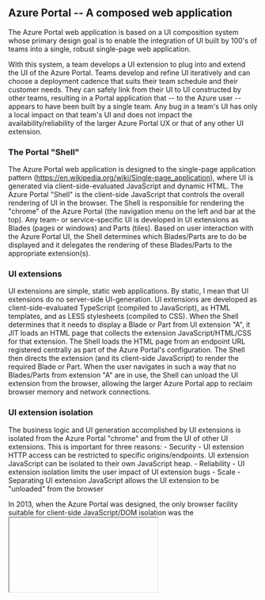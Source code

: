 ## Azure Portal -- A composed web application

The Azure Portal web application is based on a UI composition system whose primary design goal is to enable the integration of UI built by 100's of teams into a single, robust single-page web application.

With this system, a team develops a UI extension to plug into and extend the UI of the Azure Portal.  Teams develop and refine UI iteratively and can choose a deployment cadence that suits their team schedule and their customer needs.  They can safely link from their UI to UI constructed by other teams, resulting in a Portal application that -- to the Azure user -- appears to have been built by a single team.  Any bug in a team's UI has only a local impact on that team's UI and does not impact the availability/reliability of the larger Azure Portal UX or that of any other UI extension.

### The Portal "Shell"

The Azure Portal web application is designed to the single-page application pattern (https://en.wikipedia.org/wiki/Single-page_application), where UI is generated via client-side-evaluated JavaScript and dynamic HTML.  The Azure Portal "Shell" is the client-side JavaScript that controls the overall rendering of UI in the browser.  The Shell is responsible for rendering the "chrome" of the Azure Portal (the navigation menu on the left and bar at the top).  Any team- or service-specific UI is developed in UI extensions as Blades (pages or windows) and Parts (tiles).  Based on user interaction with the Azure Portal UI, the Shell determines which Blades/Parts are to do be displayed and it delegates the rendering of these Blades/Parts to the appropriate extension(s).

<Insert diagram here>

### UI extensions

UI extensions are simple, static web applications.  By static, I mean that UI extensions do no server-side UI-generation.  UI extensions are developed as client-side-evaluated TypeScript (compiled to JavaScript), as HTML templates, and as LESS stylesheets (compiled to CSS).  When the Shell determines that it needs to display a Blade or Part from UI extension "A", it JIT loads an HTML page that collects the extension JavaScript/HTML/CSS for that extension.  The Shell loads the HTML page from an endpoint URL registered centrally as part of the Azure Portal's configuration.  The Shell then directs the extension (and its client-side JavaScript) to render the required Blade or Part.  When the user navigates in such a way that no Blades/Parts from extension "A" are in use, the Shell can unload the UI extension from the browser, allowing the larger Azure Portal app to reclaim browser memory and network connections.

### UI extension isolation

The business logic and UI generation accomplished by UI extensions is isolated from the Azure Portal "chrome" and from the UI of other UI extensions.  This is important for three reasons:
	- Security - UI extension HTTP access can be restricted to specific origins/endpoints. UI extension JavaScript can be isolated to their own JavaScript heap.
	- Reliability - UI extension isolation limits the user impact of UI extension bugs
	- Scale - Separating UI extension JavaScript allows the UI extension to be "unloaded" from the browser

In 2013, when the Azure Portal was designed, the only browser facility suitable for client-side JavaScript/DOM isolation was the <IFRAME> element.  Unfortunately, browsers circa 2013 did not scale performance-wise to the number of IFrames required by the many Parts (tiles) suggested by the 2013 Azure Portal UX design.  For this reason, UI extensions are loaded into the browser into non-visible IFrames.  Rather than using dynamic HTML techniques that require direct DOM access by the UI extension JavaScript, UI extensions "project" UI using Ibiza FX Controls and HTML templates.  Such "projected" UI is rendered in the single, visible IFrame that is managed by the Shell.

(Note: Since browsers circa 2018 scale better re: IFrames and since the Ibiza UX design is pivoting towards full-screen Blades, the Ibiza team continues to invest in a more conventional use of IFrames, where UI extensions can access the DOM directly and can craft their UI generation following stander web development patterns and OSS libraries.)

### Projecting Blade/Part UI

UI extensions develop their Blades and Parts following the MVVM pattern (see https://en.wikipedia.org/wiki/Model–view–viewmodel).  Here:
	- The "view" is defined as a Blade/Part-specific HTML template.  The HTML template typically arranges uses of FX controls in the Blade/Part content area.
	- The HTML template and FX controls are bound to a UI-extension-developed "view model" TypeScript class, which is where the UI extension business logic is isolated from the JavaScript of the larger Portal application and from other UI extensions.
	- The "view model" frequently includes "model" data loaded via AJAX from the cloud (though most often from the Azure Resource Manager or from the team's/service's Resource Provider).

UI extensions develop a Blade or Part to this pattern by developing a TypeScript class adorned with a TypeScript decorator:

<insert code snippet>

(Note: Blades and Parts were previously developed by authoring XAML that describes the mapping from a Blade / Part name to its corresponding "view model" TypeScript class and its associated "view" HTML template.  This XAML API (named "PDL" for Portal Definition Language) was found to be developer-unfriendly in that it required that all three artifacts -- the XAML file, the TypeScript class file and the HTML template file -- be managed separately and kept in sync.  The new "no-PDL" TypeScript decorator APIs allow for a Blade or Part to be developed in as little as a single TypeScript file).

Now, when a UI extension's Blade or Part is to be displayed, the Shell instantiates in that UI extension's IFrame an instance of the Blade / Part TypeScript class (the "view model").  To "project" this Blade/Part UI into the Shell-managed visible IFrame that the user sees, the Shell makes use of a simple object-remoting API.  Here, the Blade / Part "view" and "view model" are copied and sent via the HTML "postMessage" API to the visible IFrame managed by the Shell.  It's in the Shell-managed, visible IFrame that the "view" and "view model" are two-way bound (using the Knockout.js OSS library at http://knockoutjs.com/).

<insert diagram>

As most UI is dynamic (like Forms that the user updates or like Grids/Lists that are refreshed to reflect new/updated server data), changes to the "view model" are kept consistent between the Shell and UI extension IFrames.  The object-remoting system detects changes to Knockout.js observables (see http://knockoutjs.com/) embedded in the "view model", computes diffs between the two "view model" copies and using "postMessage" to send diff-grams between the two "view model" copies.  Beyond the conventional use of the Knockout.js library by the UI extension and its "view model" class, complexities of the object-remoting system are hidden from the UI extension developer.

### Secure per-service UI

The security model for UI extensions builds upon the standard same-origin policy that supported by all browsers and is the basis for today's web applications.  A UI extension's homepage URL is typically located on an origin specific to that UI extension and its Resource Provider.  This HTML page can only issue HTTPS calls to its origin domain and any origins that allow CORs (see https://en.wikipedia.org/wiki/Cross-origin_resource_sharing) calls from the UI extension's origin.

In practice, HTTPS calls from UI extensions are made from the client to load "model" data, and the HTTPS calls are typically directed to these locations:
	- Using CORs, to the Azure Resource Manager (ARM) and/or to the service's Resource Provider (RP);
	- Less common, not recommended -- Using same-origin, to HTTP endpoints (to "extension controllers") dedicated to the operation of the UI extension.
In any of these cases, the HTTPS call includes an AAD token authorizing the UI extension to act on behalf of the user against those Azure resource types that the UI extension supports.  The AAD token is obtained during AAD single-sign-on authentication that precedes the loading of the Portal Shell.  When a UI extension is loaded into its client-side IFrame and asked to render a Blade or a Part, the UI extension typically calls an FX API with which it can acquire an AAD token scoped to that UI extension.  To load "model" data, the UI extension then issues HTTP calls carrying this token to ARM, to its RP or to its "extension controller".

### Linking/navigating within the Portal

Frequently, user interactions with the Portal "chrome" and within Blade/Part UI will cause in-Portal navigation to a new Blade.  This navigation is accomplished via FX APIs, like so:

<insert code snippet>

There are two important concepts re: navigation that are demonstrated here.  First, in-Portal navigation is not accomplished via URL but, rather, through a FX TypeScript API available to UI-extension-authored Blades and Parts.  Second, the API requires use of a code-generated BladeReference used:
	- to identify the target Blade in question and 
	- to provide a compiler-verified API for the Blade's parameters.
For every Blade and Part developed in a UI extension, Ibiza tooling will code generate a corresponding BladeReference or PartReference that can be utilized with FX APIs to "open a Blade" and to "pin a Part" respectively.

<insert pin part snippet>

These APIs and associated code-generation are critical to integrating UI and UX across Azure services.  The same BladeReference and PartReference classes useful to extension "A" for navigating among its Blades/Parts can be employed by extension "B" to link to Blades from "A".  All that is necessary is for extension "A" to redistribute a code package containing:
	- A PDE (portal definition exports) file emitted as part of extension "A"'s build
	- A TypeScript definition file for those API types used in the construction of extension "A"'s exported Blades and Parts

### Blade/Part API versioning

Each UI-extension-developed Blade and Part includes TypeScript types that describe the set of "parameters" with which that Blade/Part can be invoked:

<insert code snippet>

These form the APIs for the Blades and Parts exported by extension "A" to those teams who wish to link to extension "A" UI.  Like any other API that is produced by one team for the consumption of others, these APIs should be updated only in a backwards-compatible manner.  The TypeScript implementation of a Blade in extension "A" must continue to support all versions of the "parameters" type ever published/exported to consuming teams.  Typically, extensions follow the best practices of:
	- Never changing the name of a Blade or a Part
	- Limiting their "parameters" updates to the addition of parameters that are marked (in TypeScript) as optional
	- Never removing parameters from their "Parameters" type

With this, extensions preserve the flexibility to evolve their sets of Blades and Parts and their APIs (independent of the Portal team and of team's reusing their UI) and to deploy changes at their own cadence (including backward-compatible API changes).

Additionally, the Ibiza SDK contains APIs that allow for the wholesale replacement of one Blade or Part for new equivalent Blades/Parts.  It also has APIs that allow for the safe migration of Blades and Part between UI extensions, as responsibilities for certain UI transfers between teams (for instance).

### Common Portal UX -- Marketplace and Browse

Beyond Blades and Parts, UI extensions can benefit from other UI integration with the Azure Portal, mentioned briefly here.

First, a UI extension team can develop "Marketplace packages".  Each of these packages describes an entry that will be displayed in the Azure Portal "Marketplace" UI.  A package includes:
	- Metadata that specifies the UI for the item in the marketplace (icons, text, etc);
	- Metadata that locates the Blade that will be invoked once that item is selected by the user in the Marketplace.  This Blade is a stylized Form that includes logic that knows how to provision Azure resources;
	- ARM templates that describe how a resource will be provisioned via ARM.
A UI extension team publishes their N>0 packages to a service, where all such packages/items are available in queryable form to the Azure Portal and to the Marketplace UI (which, incidentally, is itself implemented as Blades in the "Azure Marketplace" UI extension).

Second, for a given UI extension / ARM resource type to be represented in the standard Azure Portal "Browse" UI, UI extensions develop UI metadata for the resource types their UI extension supports.  At time of writing, this is done with the PDL <AssetType> tag.  No-PDL variants of <AssetType> are currently in development.  An "asset type" is expressed as metadata so that standard Azure Portal UI (like "Browse" Blades and Parts) can display resources without the need to involve UI extension business log (potentially a performance problem when spanning N resources types).
